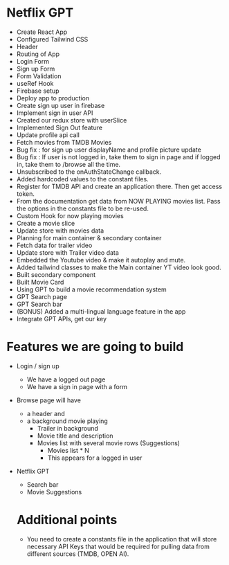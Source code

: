 # Netflix GPT

- Create React App
- Configured Tailwind CSS
- Header
- Routing of App
- Login Form
- Sign up Form
- Form Validation
- useRef Hook
- Firebase setup
- Deploy app to production
- Create sign up user in firebase
- Implement sign in user API
- Created our redux store with userSlice
- Implemented Sign Out feature
- Update profile api call
- Fetch movies from TMDB Movies
- Bug fix : for sign up user displayName and profile picture update
- Bug fix : If user is not logged in, take them to sign in page and if logged in, take them to /browse all the time.
- Unsubscribed to the onAuthStateChange callback. 
- Added hardcoded values to the constant files. 
- Register for TMDB API and create an application there. Then get access token. 
- From the documentation get data from NOW PLAYING movies list. Pass the options in the constants file to be re-used. 
- Custom Hook for now playing movies
- Create a movie slice
- Update store with movies data
- Planning for main container & secondary container
- Fetch data for trailer video
- Update store with Trailer video data
- Embedded the Youtube video & make it autoplay and mute. 
- Added tailwind classes to make the Main container YT video look good. 
- Built secondary component
- Built Movie Card
- Using GPT to build a movie recommendation system
- GPT Search page
- GPT Search bar
- (BONUS) Added a multi-lingual language feature in the app
- Integrate GPT APIs, get our key


# Features we are going to build
- Login / sign up
    - We have a logged out page
    - We have a sign in page with a form
 - Browse page will have 
   - a header and 
   - a background movie playing
        - Trailer in background
        - Movie title and description
        - Movies list with several movie rows (Suggestions)
            - Movies list * N
            - This appears for a logged in user
- Netflix GPT
    - Search bar
    - Movie Suggestions


    # Additional points
    - You need to create a constants file in the application that will store necessary API Keys that would be required for pulling data from different sources (TMDB, OPEN AI).    